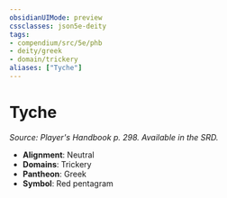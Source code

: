 ```yaml
---
obsidianUIMode: preview
cssclasses: json5e-deity
tags:
- compendium/src/5e/phb
- deity/greek
- domain/trickery
aliases: ["Tyche"]
---
```

# Tyche
*Source: Player's Handbook p. 298. Available in the SRD.* 

- **Alignment**: Neutral
- **Domains**: Trickery
- **Pantheon**: Greek
- **Symbol**: Red pentagram